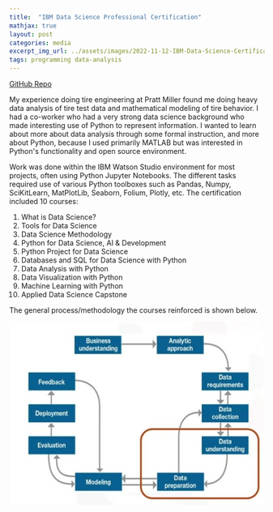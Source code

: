 ```yaml
---
title:  "IBM Data Science Professional Certification"
mathjax: true
layout: post
categories: media
excerpt_img_url: ../assets/images/2022-11-12-IBM-Data-Science-Certification/Data_Science_Methodology.jpg
tags: programming data-analysis
---
```


[GitHub Repo](https://github.com/orion-miller/IBM-Data-Science)

My experience doing tire engineering at Pratt Miller found me doing heavy data analysis of tire test data and mathematical modeling of tire behavior. I had a co-worker who had a very strong data science background who made interesting use of Python to represent information. I wanted to learn about more about data analysis through some formal instruction, and more about Python, because I used primarily MATLAB but was interested in Python's functionality and open source environment.

Work was done within the IBM Watson Studio environment for most projects, often using Python Jupyter Notebooks. The different tasks required use of various Python toolboxes such as Pandas, Numpy, SciKitLearn, MatPlotLib, Seaborn, Folium, Plotly, etc. The certification included 10 courses:

1. What is Data Science? 
2. Tools for Data Science
3. Data Science Methodology
4. Python for Data Science, AI & Development
5. Python Project for Data Science
6. Databases and SQL for Data Science with Python
7. Data Analysis with Python
8. Data Visualization with Python
9. Machine Learning with Python
10. Applied Data Science Capstone

The general process/methodology the courses reinforced is shown below.

![1](/assets/images/2022-11-12-IBM-Data-Science-Certification/Data_Science_Methodology.jpg)
